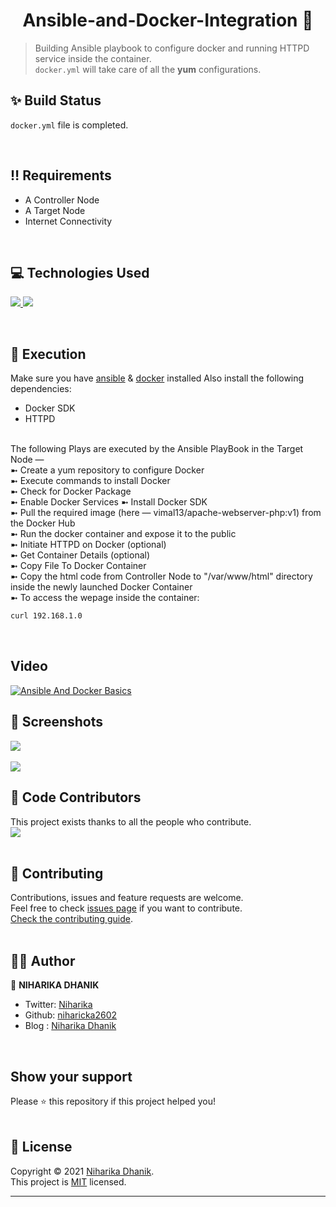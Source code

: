 <h1 align="center">Ansible-and-Docker-Integration 👋</h1>


> Building Ansible playbook to configure docker and running HTTPD service inside the container.<br /> `docker.yml` will take care of all the **yum** configurations.

## ✨ Build Status

`docker.yml` file is completed.

<br/>


## ‼ Requirements 

- A Controller Node 
- A Target Node
- Internet Connectivity
<br/>

## 💻 Technologies Used
<p align="left"> 
    <a href="https://www.ansible.com/"> <img src="https://img.icons8.com/fluency/48/000000/ansible.png"/> </a>
    <a href="https://www.docker.com/"/> <img src="https://img.icons8.com/fluency/48/000000/docker.png"/> </a>
</p><br/> 


## 🚀 Execution

Make sure you have [ansible](https://www.ansible.com/) & [docker](https://www.docker.com/) installed 
Also install the following dependencies:
- Docker SDK
- HTTPD
<br />
The following Plays are executed by the Ansible PlayBook in the Target Node — <br>
➼ Create a yum repository to configure Docker <br>
➼ Execute commands to install Docker <br>
➼ Check for Docker Package <br>
➼ Enable Docker Services
➼ Install Docker SDK <br>
➼ Pull the required image (here — vimal13/apache-webserver-php:v1) from the Docker Hub <br>
➼ Run the docker container and expose it to the public <br>
➼ Initiate HTTPD on Docker (optional) <br>
➼ Get Container Details (optional) <br>
➼ Copy File To Docker Container <br>
➼ Copy the html code from Controller Node to "/var/www/html" directory inside the newly launched Docker Container <br>
➼ To access the wepage inside the container:

```sh
curl 192.168.1.0
```
<br/>


## Video

[![Ansible And Docker Basics](https://img.youtube.com/vi/Sf8urGA-Yhs/0.jpg)](https://youtu.be/Sf8urGA-Yhs)


## 📸 Screenshots

<a><img src="https://miro.medium.com/max/3726/1*gBZXnSM3qnlOuWymN-kl_g.png"></a>
<br /><br />
<a><img src="https://miro.medium.com/max/3720/1*7ddDlGW_NkuY1g2vnQeCMQ.png"></a>



##  🤝 Code Contributors

This project exists thanks to all the people who contribute.
<a href="https://github.com/niharicka2602/Ansible-and-Docker-Integration/graphs/contributors"><br /><img src="https://github.com/niharicka2602/Ansible-and-Docker-Integration/blob/main/me.ICO" /></a>
<br /> <br />


## 💢 Contributing

Contributions, issues and feature requests are welcome.<br />
Feel free to check [issues page](https://github.com/niharicka2602/Ansible-and-Docker-Integration/issues) if you want to contribute.<br />
[Check the contributing guide](https://github.com/niharicka2602/Ansible-and-Docker-Integration/blob/main/Contributing.md).<br /> <br />


## 👩‍⚖️ Author

👤 **NIHARIKA DHANIK**

- Twitter: [Niharika](https://twitter.com/FranckAbgrall)
- Github: [niharicka2602](https://github.com/niharicka2602?tab=repositories)
- Blog : [Niharika Dhanik](https://niharicka.medium.com/configure-docker-services-using-ansible-playbooks-8edf325380dc)
<br/>


## Show your support

Please ⭐️ this repository if this project helped you!
<br/> <br />


## 📝 License

Copyright © 2021 [Niharika Dhanik](https://github.com/niharicka2602?tab=repositories).<br />
This project is [MIT](https://github.com/niharicka2602/Ansible-and-Docker-Integration/blob/main/License) licensed.

---


